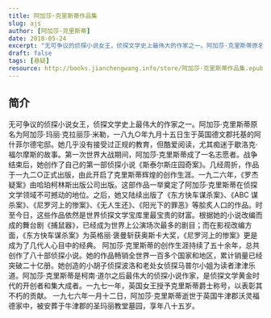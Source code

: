 ```yaml
---
title: 阿加莎·克里斯蒂作品集
slug: ajs
author: [阿加莎·克里斯蒂]
date: 2018-05-24
excerpt: "无可争议的侦探小说女王，侦探文学史上最伟大的作家之一。阿加莎·克里斯蒂原名为阿加莎·玛丽·克拉丽莎·米勒，一八九○年九月十五日生于英国德文郡托基的阿什菲尔德宅邸。"
draft: false
tags: [悬疑]
resource: http://books.jianchengwang.info/store/阿加莎·克里斯蒂作品集.epub
---
```


## 简介

无可争议的侦探小说女王，侦探文学史上最伟大的作家之一。阿加莎·克里斯蒂原名为阿加莎·玛丽·克拉丽莎·米勒，一八九○年九月十五日生于英国德文郡托基的阿什菲尔德宅邸。她几乎没有接受过正规的教育，但酷爱阅读，尤其痴迷于歇洛克·福尔摩斯的故事。第一次世界大战期间，阿加莎·克里斯蒂成了一名志愿者。战争结束后，她创作了自己的第一部侦探小说《斯泰尔斯庄园奇案》。几经周折，作品于一九二○正式出版，由此开启了克里斯蒂辉煌的创作生涯。一九二六年，《罗杰疑案》由哈珀柯林斯出版公司出版。这部作品一举奠定了阿加莎·克里斯蒂在侦探文学领域不可撼动的地位。之后，她又陆续出版了《东方快车谋杀案》、《ABC 谋杀案》、《尼罗河上的惨案》、《无人生还》、《阳光下的罪恶》等脍炙人口的作品。时至今日，这些作品依然是世界侦探文学宝库里最宝贵的财富。根据她的小说改编而成的舞台剧《捕鼠器》，已经成为世界上公演场次最多的剧目；而在影视改编方面，《东方快车谋杀案》为英格丽·褒曼斩获奥斯卡大奖，《尼罗河上的惨案》更是成为了几代人心目中的经典。 阿加莎·克里斯蒂的创作生涯持续了五十余年，总共创作了八十部侦探小说。她的作品畅销全世界一百多个国家和地区，累计销量已经突破二十亿册。她创造的小胡子侦探波洛和老处女侦探马普尔小姐为读者津津乐道。阿加莎·克里斯蒂是柯南·道尔之后最伟大的侦探小说作家，是侦探文学黄金时代的开创者和集大成者。一九七一年，英国女王授予克里斯蒂爵士称号，以表彰其不朽的贡献。 一九七六年一月十二日，阿加莎·克里斯蒂逝世于英国牛津郡沃灵福德家中，被安葬于牛津郡的圣玛丽教堂墓园，享年八十五岁。


